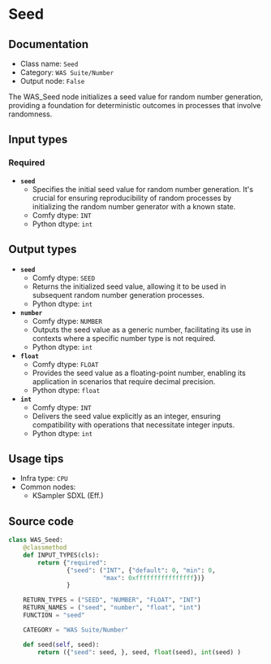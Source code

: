 # Seed
## Documentation
- Class name: `Seed`
- Category: `WAS Suite/Number`
- Output node: `False`

The WAS_Seed node initializes a seed value for random number generation, providing a foundation for deterministic outcomes in processes that involve randomness.
## Input types
### Required
- **`seed`**
    - Specifies the initial seed value for random number generation. It's crucial for ensuring reproducibility of random processes by initializing the random number generator with a known state.
    - Comfy dtype: `INT`
    - Python dtype: `int`
## Output types
- **`seed`**
    - Comfy dtype: `SEED`
    - Returns the initialized seed value, allowing it to be used in subsequent random number generation processes.
    - Python dtype: `int`
- **`number`**
    - Comfy dtype: `NUMBER`
    - Outputs the seed value as a generic number, facilitating its use in contexts where a specific number type is not required.
    - Python dtype: `int`
- **`float`**
    - Comfy dtype: `FLOAT`
    - Provides the seed value as a floating-point number, enabling its application in scenarios that require decimal precision.
    - Python dtype: `float`
- **`int`**
    - Comfy dtype: `INT`
    - Delivers the seed value explicitly as an integer, ensuring compatibility with operations that necessitate integer inputs.
    - Python dtype: `int`
## Usage tips
- Infra type: `CPU`
- Common nodes:
    - KSampler SDXL (Eff.)



## Source code
```python
class WAS_Seed:
    @classmethod
    def INPUT_TYPES(cls):
        return {"required":
                {"seed": ("INT", {"default": 0, "min": 0,
                          "max": 0xffffffffffffffff})}
                }

    RETURN_TYPES = ("SEED", "NUMBER", "FLOAT", "INT")
    RETURN_NAMES = ("seed", "number", "float", "int")
    FUNCTION = "seed"

    CATEGORY = "WAS Suite/Number"

    def seed(self, seed):
        return ({"seed": seed, }, seed, float(seed), int(seed) )

```
